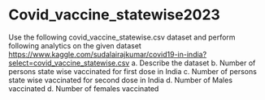# Covid_vaccine_statewise2023

Use the following covid_vaccine_statewise.csv dataset and perform following analytics on the
given dataset
https://www.kaggle.com/sudalairajkumar/covid19-in-india?select=covid_vaccine_statewise.csv
a. Describe the dataset
b. Number of persons state wise vaccinated for first dose in India
c. Number of persons state wise vaccinated for second dose in India
d. Number of Males vaccinated
d. Number of females vaccinated
